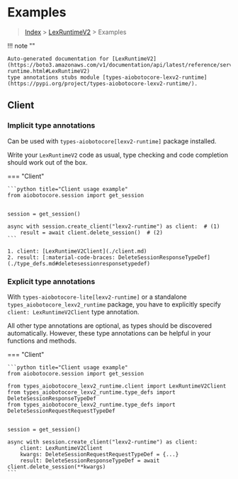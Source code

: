 # Examples

> [Index](../README.md) > [LexRuntimeV2](./README.md) > Examples

!!! note ""

    Auto-generated documentation for [LexRuntimeV2](https://boto3.amazonaws.com/v1/documentation/api/latest/reference/services/lexv2-runtime.html#LexRuntimeV2)
    type annotations stubs module [types-aiobotocore-lexv2-runtime](https://pypi.org/project/types-aiobotocore-lexv2-runtime/).

## Client

### Implicit type annotations

Can be used with `types-aiobotocore[lexv2-runtime]` package installed.

Write your `LexRuntimeV2` code as usual,
type checking and code completion should work out of the box.



=== "Client"

    ```python title="Client usage example"
    from aiobotocore.session import get_session


    session = get_session()

    async with session.create_client("lexv2-runtime") as client:  # (1)
        result = await client.delete_session()  # (2)
    ```

    1. client: [LexRuntimeV2Client](./client.md)
    2. result: [:material-code-braces: DeleteSessionResponseTypeDef](./type_defs.md#deletesessionresponsetypedef) 






### Explicit type annotations

With `types-aiobotocore-lite[lexv2-runtime]`
or a standalone `types_aiobotocore_lexv2_runtime` package, you have to explicitly specify
`client: LexRuntimeV2Client` type annotation.

All other type annotations are optional, as types should be discovered automatically.
However, these type annotations can be helpful in your functions and methods.


=== "Client"

    ```python title="Client usage example"
    from aiobotocore.session import get_session

    from types_aiobotocore_lexv2_runtime.client import LexRuntimeV2Client
    from types_aiobotocore_lexv2_runtime.type_defs import DeleteSessionResponseTypeDef
    from types_aiobotocore_lexv2_runtime.type_defs import DeleteSessionRequestRequestTypeDef


    session = get_session()

    async with session.create_client("lexv2-runtime") as client:
        client: LexRuntimeV2Client
        kwargs: DeleteSessionRequestRequestTypeDef = {...}
        result: DeleteSessionResponseTypeDef = await client.delete_session(**kwargs)
    ```




